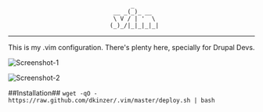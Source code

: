 
                                       _       
                                  __ _(_)_ __  
                                  \ V / | '  \ 
                                 (_)_/|_|_|_|_|
                                               
---
This is my .vim configuration. There's plenty here, specially for Drupal Devs.

![Screenshot-1](https://raw.github.com/dkinzer/.vim/master/etc/images/vim_screenshot.png)

![Screenshot-2](https://raw.github.com/dkinzer/.vim/master/etc/images/vim_screenshot2.png)

##Installation##
`wget -qO - https://raw.github.com/dkinzer/.vim/master/deploy.sh | bash`


